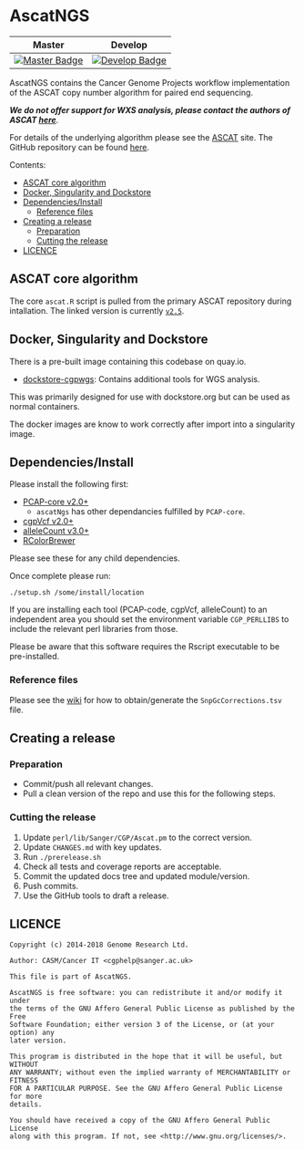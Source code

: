 # AscatNGS

| Master                                        | Develop                                         |
| --------------------------------------------- | ----------------------------------------------- |
| [![Master Badge][travis-master]][travis-base] | [![Develop Badge][travis-develop]][travis-base] |

AscatNGS contains the Cancer Genome Projects workflow implementation of the ASCAT copy number
algorithm for paired end sequencing.

**_We do not offer support for WXS analysis, please contact the authors of ASCAT [here][ascat-web]_**.

For details of the underlying algorithm please see the [ASCAT][ascat-web] site.  The GitHub
repository can be found [here][ascat-gh].

Contents:

<!-- TOC depthFrom:2 depthTo:6 withLinks:1 updateOnSave:1 orderedList:0 -->

- [ASCAT core algorithm](#ascat-core-algorithm)
- [Docker, Singularity and Dockstore](#docker-singularity-and-dockstore)
- [Dependencies/Install](#dependenciesinstall)
	- [Reference files](#reference-files)
- [Creating a release](#creating-a-release)
	- [Preparation](#preparation)
	- [Cutting the release](#cutting-the-release)
- [LICENCE](#licence)

<!-- /TOC -->

## ASCAT core algorithm

The core `ascat.R` script is pulled from the primary ASCAT repository during intallation.  The linked version is currently [`v2.5`][ascat-release].

## Docker, Singularity and Dockstore

There is a pre-built image containing this codebase on quay.io.

* [dockstore-cgpwgs][ds-cgpwgs-git]: Contains additional tools for WGS analysis.

This was primarily designed for use with dockstore.org but can be used as normal containers.

The docker images are know to work correctly after import into a singularity image.

## Dependencies/Install

Please install the following first:

* [PCAP-core v2.0+][pcap-core-rel]
  * `ascatNgs` has other dependancies fulfilled by `PCAP-core`.
* [cgpVcf v2.0+][cgpvcf-rel]
* [alleleCount v3.0+][allelecount-rel]
* [RColorBrewer][rcolorbrewer]

Please see these for any child dependencies.

Once complete please run:

```
./setup.sh /some/install/location
```

If you are installing each tool (PCAP-code, cgpVcf, alleleCount) to an independent area you should
set the environment variable `CGP_PERLLIBS` to include the relevant perl libraries from those.

Please be aware that this software requires the Rscript executable to be pre-installed.

### Reference files

Please see the [wiki][ascatngs-wiki] for how to obtain/generate the
`SnpGcCorrections.tsv` file.

## Creating a release

### Preparation

* Commit/push all relevant changes.
* Pull a clean version of the repo and use this for the following steps.

### Cutting the release

1. Update `perl/lib/Sanger/CGP/Ascat.pm` to the correct version.
1. Update `CHANGES.md` with key updates.
1. Run `./prerelease.sh`
1. Check all tests and coverage reports are acceptable.
1. Commit the updated docs tree and updated module/version.
1. Push commits.
1. Use the GitHub tools to draft a release.

## LICENCE

```
Copyright (c) 2014-2018 Genome Research Ltd.

Author: CASM/Cancer IT <cgphelp@sanger.ac.uk>

This file is part of AscatNGS.

AscatNGS is free software: you can redistribute it and/or modify it under
the terms of the GNU Affero General Public License as published by the Free
Software Foundation; either version 3 of the License, or (at your option) any
later version.

This program is distributed in the hope that it will be useful, but WITHOUT
ANY WARRANTY; without even the implied warranty of MERCHANTABILITY or FITNESS
FOR A PARTICULAR PURPOSE. See the GNU Affero General Public License for more
details.

You should have received a copy of the GNU Affero General Public License
along with this program. If not, see <http://www.gnu.org/licenses/>.
```

<!-- Travis -->
[travis-base]: https://travis-ci.org/cancerit/ascatNgs
[travis-master]: https://travis-ci.org/cancerit/ascatNgs.svg?branch=master
[travis-develop]: https://travis-ci.org/cancerit/ascatNgs.svg?branch=dev

<!-- refs -->
[allelecount-rel]: https://github.com/cancerit/alleleCount/releases
[cgpvcf-rel]: https://github.com/cancerit/cgpVcf/releases
[pcap-core-rel]: https://github.com/cancerit/PCAP-core/releases
[ascat-web]: https://www.crick.ac.uk/peter-van-loo/software/ASCAT
[ascat-gh]: https://github.com/Crick-CancerGenomics/ascat
[ascat-release]: https://github.com/Crick-CancerGenomics/ascat/releases/tag/v2.5
[ascatngs-wiki]: https://github.com/cancerit/ascatNgs/wiki
[ds-cgpwgs-git]: https://github.com/cancerit/dockstore-cgpwgs
[rcolorbrewer]: https://cran.r-project.org/web/packages/RColorBrewer/index.html
